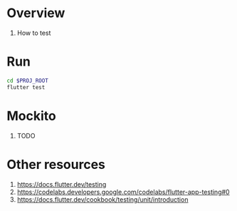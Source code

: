 # Overview
1. How to test

# Run
```bash
cd $PROJ_ROOT
flutter test
```

# Mockito
1. TODO


# Other resources
1. https://docs.flutter.dev/testing
1. https://codelabs.developers.google.com/codelabs/flutter-app-testing#0
1. https://docs.flutter.dev/cookbook/testing/unit/introduction
